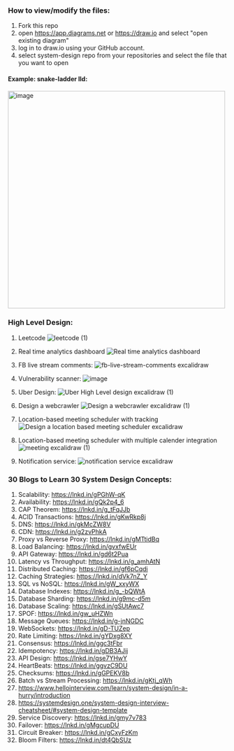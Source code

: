 ### How to view/modify the files:
1. Fork this repo
2. open https://app.diagrams.net or https://draw.io and select "open existing diagram"
3. log in to draw.io using your GitHub account.
4. select system-design repo from your repositories and select the file that you want to open


#### Example: snake-ladder lld:
<img width="497" alt="image" src="https://github.com/Thesohan/System-Design/assets/36859270/9ba54587-427d-499f-a354-5b553b04a00d">

### High Level Design:

1. Leetcode
![leetcode (1)](https://github.com/user-attachments/assets/2ee6cee8-6146-443b-8cfb-573474c0ada6)

2. Real time analytics dashboard
![Real time analytics dashboard](https://github.com/user-attachments/assets/a8d42efc-64d8-4d6f-9c80-c39088a9c566)

3. FB live stream comments:
   ![fb-live-stream-comments excalidraw](https://github.com/user-attachments/assets/35d96c54-2263-424b-94f1-ebecb56051cf)

4. Vulnerability scanner:
   ![image](https://github.com/user-attachments/assets/90a4697c-feaa-48e8-ba4e-993ab2e24d8a)

5. Uber Design:
   ![Uber High Level design excalidraw (1)](https://github.com/user-attachments/assets/c303c5d4-ff15-4c9a-a1ef-f0e6d3c12e54)

6. Design a webcrawler
![Design a webcrawler excalidraw (1)](https://github.com/user-attachments/assets/4a03fc8a-f418-4a5b-84e4-d54670a0fa87)

7. Location-based meeting scheduler with tracking
   ![Design a location based meeting scheduler excalidraw](https://github.com/user-attachments/assets/1970dc04-01cf-45c9-83ea-957c26220805)

8. Location-based meeting scheduler with multiple calender integration
![meeting excalidraw (1)](https://github.com/user-attachments/assets/27715f8d-28ce-4b00-ba56-ba3521411b1f)

9. Notification service:
![notification service excalidraw](https://github.com/user-attachments/assets/8f421415-cd84-44f9-a9bb-a5289a2fe7d4)

### 30 Blogs to Learn 30 System Design Concepts:
1) Scalability: https://lnkd.in/gPGhW-qK
2) Availability: https://lnkd.in/gQk2p4_6
3) CAP Theorem: https://lnkd.in/g_tFqJJb
4) ACID Transactions: https://lnkd.in/gKwRkp8j
5) DNS: https://lnkd.in/gkMcZW8V
6) CDN: https://lnkd.in/g2zvPhkA
7) Proxy vs Reverse Proxy: https://lnkd.in/gMTtidBq
8) Load Balancing: https://lnkd.in/gvxfwEUr
9) API Gateway: https://lnkd.in/gd6t2Pua
10) Latency vs Throughput: https://lnkd.in/g_amhAtN
11) Distributed Caching: https://lnkd.in/gf6pCqdi
12) Caching Strategies: https://lnkd.in/dVk7nZ_Y
13) SQL vs NoSQL: https://lnkd.in/gW_xxyWX
14) Database Indexes: https://lnkd.in/g_-bQWtA
15) Database Sharding: https://lnkd.in/g9mc-d5m
16) Database Scaling: https://lnkd.in/gSUtAwc7
17) SPOF: https://lnkd.in/gw_uHZWn
18) Message Queues: https://lnkd.in/g-jnNGDC
19) WebSockets: https://lnkd.in/gD-TUZep
20) Rate Limiting: https://lnkd.in/gYDxg8XY
21) Consensus: https://lnkd.in/ggc3tFbr
22) Idempotency: https://lnkd.in/gDB3AJij
23) API Design: https://lnkd.in/gse7YHwY
24) HeartBeats: https://lnkd.in/ggvzC9DU
25) Checksums: https://lnkd.in/gGPEKV8b
26) Batch vs Stream Processing: https://lnkd.in/gKtj_qWh
27) https://www.hellointerview.com/learn/system-design/in-a-hurry/introduction
28) https://systemdesign.one/system-design-interview-cheatsheet/#system-design-template
29) Service Discovery: https://lnkd.in/gmy7v783
30) Failover: https://lnkd.in/gMgcupDU
31) Circuit Breaker: https://lnkd.in/gCxyFzKm
32) Bloom Filters: https://lnkd.in/dt4QbSUz
